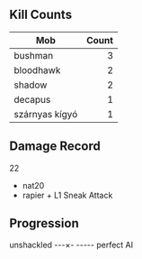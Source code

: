 ---
---

## Kill Counts

| Mob            | Count |
| -------------- | ----: |
| bushman        |     3 |
| bloodhawk      |     2 |
| shadow         |     2 |
| decapus        |     1 |
| szárnyas kígyó |     1 |

## Damage Record
22
- nat20
- rapier + L1 Sneak Attack

## Progression
unshackled ---×- ----- perfect AI